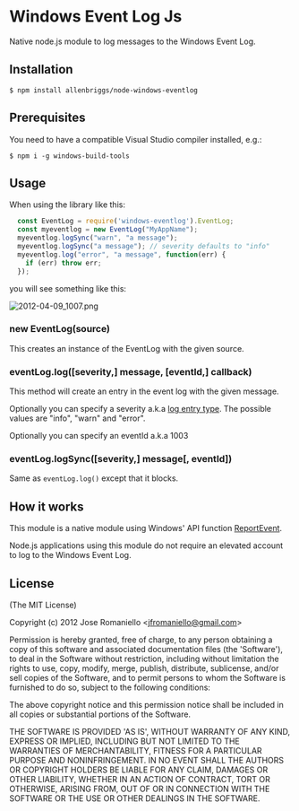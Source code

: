 # Windows Event Log Js

Native node.js module to log messages to the Windows Event Log.

## Installation

    $ npm install allenbriggs/node-windows-eventlog

## Prerequisites

You need to have a compatible Visual Studio compiler installed, e.g.:

    $ npm i -g windows-build-tools


## Usage

When using the library like this:

```js
  const EventLog = require('windows-eventlog').EventLog;
  const myeventlog = new EventLog("MyAppName");
  myeventlog.logSync("warn", "a message");
  myeventlog.logSync("a message"); // severity defaults to "info"
  myeventlog.log("error", "a message", function(err) {
    if (err) throw err;
  });
```

you will see something like this:

![2012-04-09_1007.png](http://joseoncodecom.ipage.com/wp-content/uploads/images/2012-04-09_1007.png)

### new EventLog(source)

This creates an instance of the EventLog with the given source.


### eventLog.log([severity,] message, [eventId,] callback)

This method will create an entry in the event log with the given message.

Optionally you can specify a severity a.k.a [log entry type](http://msdn.microsoft.com/es-es/library/system.diagnostics.eventlogentrytype.aspx). The possible values are "info", "warn" and "error".

Optionally you can specify an eventId a.k.a 1003

### eventLog.logSync([severity,] message[, eventId])

Same as `eventLog.log()` except that it blocks.

## How it works

This module is a native module using Windows' API function [ReportEvent](https://msdn.microsoft.com/en-us/library/windows/desktop/aa363679.aspx). 

Node.js applications using this module do not require an elevated account to log to the Windows Event Log.

## License 

(The MIT License)

Copyright (c) 2012 Jose Romaniello &lt;jfromaniello@gmail.com&gt;

Permission is hereby granted, free of charge, to any person obtaining
a copy of this software and associated documentation files (the
'Software'), to deal in the Software without restriction, including
without limitation the rights to use, copy, modify, merge, publish,
distribute, sublicense, and/or sell copies of the Software, and to
permit persons to whom the Software is furnished to do so, subject to
the following conditions:

The above copyright notice and this permission notice shall be
included in all copies or substantial portions of the Software.

THE SOFTWARE IS PROVIDED 'AS IS', WITHOUT WARRANTY OF ANY KIND,
EXPRESS OR IMPLIED, INCLUDING BUT NOT LIMITED TO THE WARRANTIES OF
MERCHANTABILITY, FITNESS FOR A PARTICULAR PURPOSE AND NONINFRINGEMENT.
IN NO EVENT SHALL THE AUTHORS OR COPYRIGHT HOLDERS BE LIABLE FOR ANY
CLAIM, DAMAGES OR OTHER LIABILITY, WHETHER IN AN ACTION OF CONTRACT,
TORT OR OTHERWISE, ARISING FROM, OUT OF OR IN CONNECTION WITH THE
SOFTWARE OR THE USE OR OTHER DEALINGS IN THE SOFTWARE.
